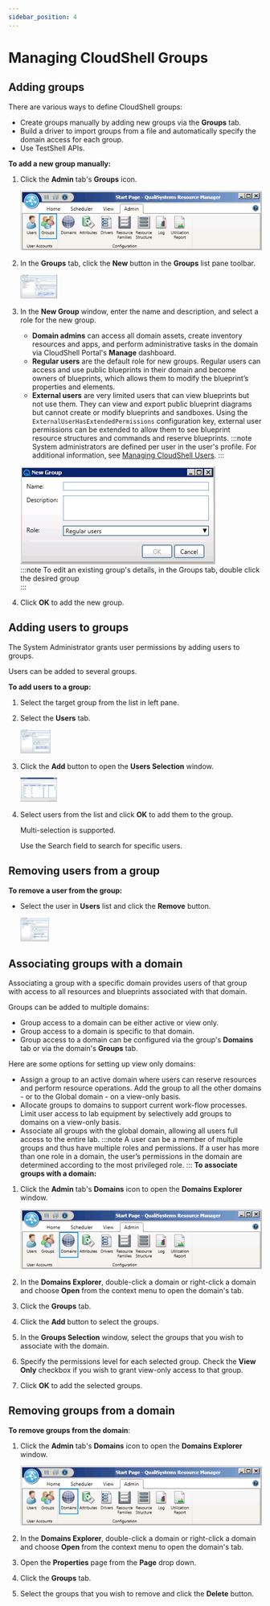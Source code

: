 ```yaml
---
sidebar_position: 4
---
```


# Managing CloudShell Groups

## Adding groups

There are various ways to define CloudShell groups:

- Create groups manually by adding new groups via the **Groups** tab.
- Build a driver to import groups from a file and automatically specify the domain access for each group.
- Use TestShell APIs.

**To add a new group manually:**

1. Click the **Admin** tab's **Groups** icon.

    ![](/Images/Admin-Guide/User-Management/GroupsButton.png)

2. In the **Groups** tab, click the **New** button in the **Groups** list pane toolbar.

    [![](/Images/Admin-Guide/User-Management/GroupsTabUsersTabAddButton_thumb_0_48.png)](https://help.quali.com/Online%20Help/0.0/Portal/Content/Images/Admin%20Guide/User%20Management/GroupsTabUsersTabAddButton.png)

3. In the **New Group** window, enter the name and description, and select a role for the new group.
    
    - **Domain admins** can access all domain assets, create inventory resources and apps, and perform administrative tasks in the domain via CloudShell Portal's **Manage** dashboard.
    - **Regular users** are the default role for new groups. Regular users can access and use public blueprints in their domain and become owners of blueprints, which allows them to modify the blueprint’s properties and elements.
    - **External users** are very limited users that can view blueprints but not use them. They can view and export public blueprint diagrams but cannot create or modify blueprints and sandboxes. Using the `ExternalUserHasExtendedPermissions` configuration key, external user permissions can be extended to allow them to see blueprint resource structures and commands and reserve blueprints.
    :::note
    System administrators are defined per user in the user's profile. For additional information, see [Managing CloudShell Users](https://help.quali.com/Online%20Help/0.0/Portal/Content/Admn/Add-Usr.htm).
    :::
  
    ![](/Images/Admin-Guide/User-Management/NewGroupWindow1.png)  
    :::note
    To edit an existing group's details, in the Groups tab, double click the desired group  
    :::
4. Click **OK** to add the new group.

## Adding users to groups

The System Administrator grants user permissions by adding users to groups.

Users can be added to several groups.

**To add users to a group:**

1. Select the target group from the list in left pane.
2. Select the **Users** tab.  

    [![](/Images/Admin-Guide/User-Management/GroupsTabGroupListNamesPane_thumb_0_48.png)](https://help.quali.com/Online%20Help/0.0/Portal/Content/Images/Admin%20Guide/User%20Management/GroupsTabGroupListNamesPane.png)

3. Click the **Add** button to open the **Users Selection** window.

    [![](/Images/Admin-Guide/User-Management/UsersSelectionWindow1_thumb_0_48.png)](https://help.quali.com/Online%20Help/0.0/Portal/Content/Images/Admin%20Guide/User%20Management/UsersSelectionWindow1.png)

4. Select users from the list and click **OK** to add them to the group.
    
    Multi-selection is supported.
    
    Use the Search field to search for specific users.
    

## Removing users from a group

**To remove a user from the group:**

- Select the user in **Users** list and click the **Remove** button.
    
    [![](/Images/Admin-Guide/User-Management/GroupsTabUsersTabRemoveButt_thumb_0_48.png)](https://help.quali.com/Online%20Help/0.0/Portal/Content/Images/Admin%20Guide/User%20Management/GroupsTabUsersTabRemoveButt.png)
    

## Associating groups with a domain

Associating a group with a specific domain provides users of that group with access to all resources and blueprints associated with that domain.

Groups can be added to multiple domains:

- Group access to a domain can be either active or view only.
- Group access to a domain is specific to that domain.
- Group access to a domain can be configured via the group's **Domains** tab or via the domain's **Groups** tab.

Here are some options for setting up view only domains:

- Assign a group to an active domain where users can reserve resources and perform resource operations. Add the group to all the other domains - or to the Global domain - on a view-only basis.
- Allocate groups to domains to support current work-flow processes. Limit user access to lab equipment by selectively add groups to domains on a view-only basis.
- Associate all groups with the global domain, allowing all users full access to the entire lab.
:::note
A user can be a member of multiple groups and thus have multiple roles and permissions. If a user has more than one role in a domain, the user’s permissions in the domain are determined according to the most privileged role.
:::
**To associate groups with a domain:**

1. Click the **Admin** tab's **Domains** icon to open the **Domains Explorer** window.
    
    ![](/Images/Admin-Guide/User-Management/DomainsButton.png)
    

2. In the **Domains Explorer**, double-click a domain or right-click a domain and choose **Open** from the context menu to open the domain's tab.
3. Click the **Groups** tab.
4. Click the **Add** button to select the groups.
5. In the **Groups Selection** window, select the groups that you wish to associate with the domain.
6. Specify the permissions level for each selected group. Check the **View Only** checkbox if you wish to grant view-only access to that group.
7. Click **OK** to add the selected groups.

## Removing groups from a domain

**To remove groups from the domain**:

1. Click the **Admin** tab's **Domains** icon to open the **Domains Explorer** window.
    
    ![](/Images/Admin-Guide/User-Management/DomainsButton.png)
    

2. In the **Domains Explorer**, double-click a domain or right-click a domain and choose **Open** from the context menu to open the domain's tab.
3. Open the **Properties** page from the **Page** drop down.
4. Click the **Groups** tab.
5. Select the groups that you wish to remove and click the **Delete** button.

